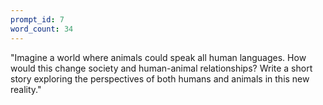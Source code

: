 ```yaml
---
prompt_id: 7
word_count: 34
---
```


"Imagine a world where animals could speak all human languages. How would this change society and human-animal relationships? Write a short story exploring the perspectives of both humans and animals in this new reality."
